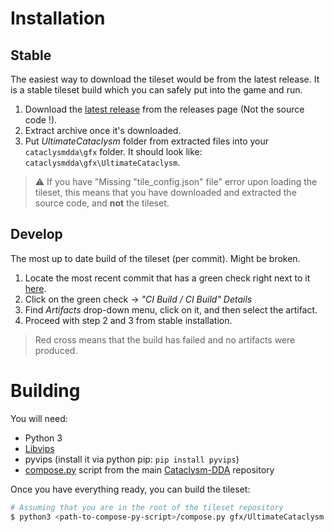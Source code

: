 # Installation

## Stable

The easiest way to download the tileset would be from the latest release. It is a stable tileset build which you can safely put into the game and run.

1. Download the [latest release](https://github.com/I-am-Erk/CDDA-Tilesets/releases/latest) from the releases page (Not the source code !).
2. Extract archive once it's downloaded.
3. Put *UltimateCataclysm* folder from extracted files into your `cataclysmdda\gfx` folder. It should look like: `cataclysmdda\gfx\UltimateCataclysm`.

> ⚠ If you have "Missing "tile_config.json" file" error upon loading the tileset, this means that you have downloaded and extracted the source code, and **not** the tileset.

## Develop

The most up to date build of the tileset (per commit). Might be broken.

1. Locate the most recent commit that has a green check right next to it [here](https://github.com/I-am-Erk/CDDA-Tilesets/commits/master).
2. Click on the green check -> *"CI Build / CI Build" Details*
3. Find *Artifacts* drop-down menu, click on it, and then select the artifact.
4. Proceed with step 2 and 3 from stable installation.

> Red cross means that the build has failed and no artifacts were produced.

# Building

You will need:
- Python 3
- [Libvips](https://libvips.github.io/libvips/install.html)
- pyvips (install it via python pip: `pip install pyvips`) 
- [compose.py](https://github.com/CleverRaven/Cataclysm-DDA/blob/master/tools/gfx_tools/compose.py) script from the main [Cataclysm-DDA](https://github.com/CleverRaven/Cataclysm-DDA) repository

Once you have everything ready, you can build the tileset:
```sh
# Assuming that you are in the root of the tileset repository
$ python3 <path-to-compose-py-script>/compose.py gfx/UltimateCataclysm
```
